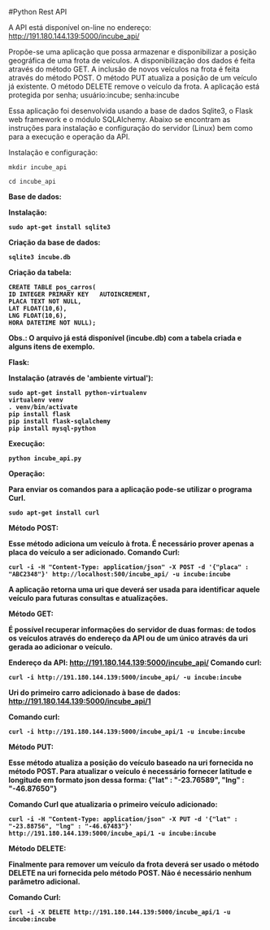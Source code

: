 #Python Rest API

A API está disponível on-line no endereço:
http://191.180.144.139:5000/incube_api/

Propõe-se uma aplicação que possa armazenar e disponibilizar a posição geográfica de uma frota de veículos.
A disponibilização dos dados é feita através do método GET.
A inclusão de novos veículos na frota é feita através do método POST.
O método PUT atualiza a posição de um veículo já existente.
O método DELETE remove o veículo da frota.
A aplicação está protegida por senha; usuário:incube; senha:incube


Essa aplicação foi desenvolvida usando a base de dados Sqlite3, o Flask web framework e o módulo SQLAlchemy.
Abaixo se encontram as instruções para instalação e configuração do servidor (Linux) bem como para a execução e operação da API.

Instalação e configuração:

	mkdir incube_api

	cd incube_api

<b>Base de dados:

Instalação:

	sudo apt-get install sqlite3

Criação da base de dados:

	sqlite3 incube.db

Criação da tabela:

	CREATE TABLE pos_carros(
	ID INTEGER PRIMARY KEY   AUTOINCREMENT,
	PLACA TEXT NOT NULL,
	LAT FLOAT(10,6),
	LNG FLOAT(10,6),
	HORA DATETIME NOT NULL);

Obs.: O arquivo já está disponível (incube.db) com a tabela criada e alguns itens de exemplo.

<b>Flask:

Instalação (através de 'ambiente virtual'):

	sudo apt-get install python-virtualenv
	virtualenv venv
	. venv/bin/activate
	pip install flask
	pip install flask-sqlalchemy
	pip install mysql-python


<b>Execução:
	
	python incube_api.py
	

<b>Operação:
	
Para enviar os comandos para a aplicação pode-se utilizar o programa Curl.

	sudo apt-get install curl	

Método POST:
		
Esse método adiciona um veículo à frota. É necessário prover apenas a placa do veículo a ser adicionado. 
Comando Curl:

	curl -i -H "Content-Type: application/json" -X POST -d '{"placa" : "ABC2348"}' http://localhost:500/incube_api/ -u incube:incube

A aplicação retorna uma uri que deverá ser usada para identificar aquele veículo para futuras consultas e atualizações.


Método GET:

É possível recuperar informações do servidor de duas formas: de todos os veículos através do endereço da API ou de um único através da uri gerada ao adicionar o veículo. 

Endereço da API: http://191.180.144.139:5000/incube_api/
Comando curl:

	curl -i http://191.180.144.139:5000/incube_api/ -u incube:incube

Uri do primeiro carro adicionado à base de dados: http://191.180.144.139:5000/incube_api/1

Comando curl:

	curl -i http://191.180.144.139:5000/incube_api/1 -u incube:incube

Método PUT:

Esse método atualiza a posição do veículo baseado na uri fornecida no método POST.
Para atualizar o veículo é necessário fornecer latitude e longitude em formato json dessa forma:
{"lat" : "-23.76589", "lng" : "-46.87650"}

Comando Curl que atualizaria o primeiro veículo adicionado:

	curl -i -H "Content-Type: application/json" -X PUT -d '{"lat" : "-23.88756", "lng" : "-46.67483"}' http://191.180.144.139:5000/incube_api/1 -u incube:incube

Método DELETE:

Finalmente para remover um veículo da frota deverá ser usado o método DELETE na uri fornecida pelo método POST. Não é necessário nenhum parâmetro adicional.

Comando Curl:

	curl -i -X DELETE http://191.180.144.139:5000/incube_api/1 -u incube:incube







